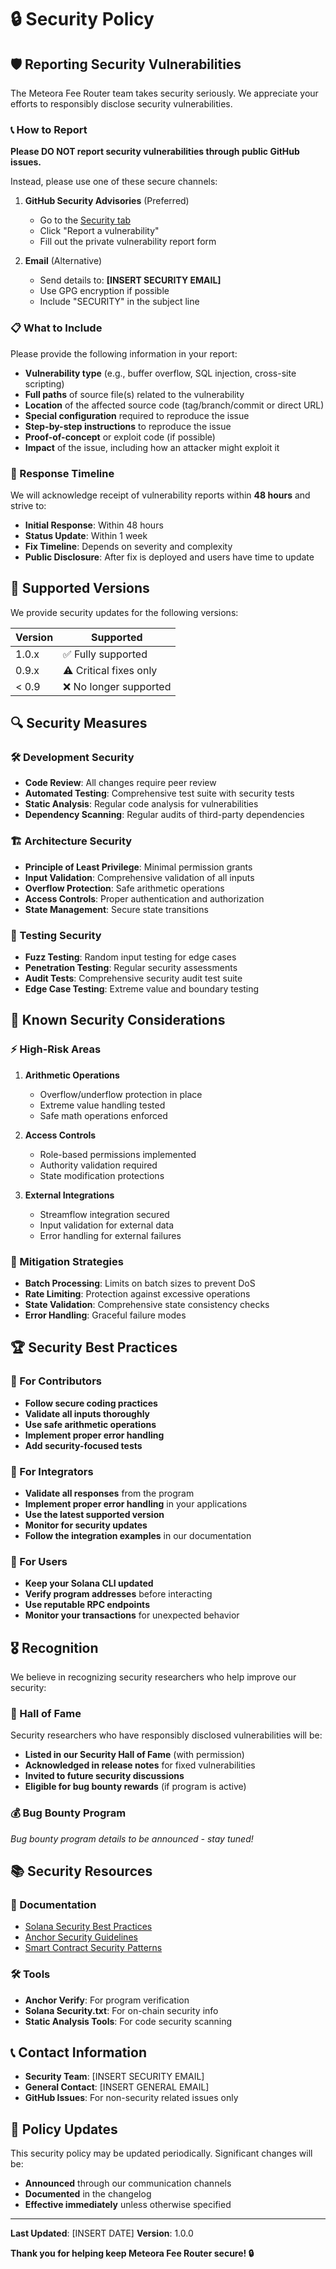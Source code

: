 # 🔒 Security Policy

## 🛡️ Reporting Security Vulnerabilities

The Meteora Fee Router team takes security seriously. We appreciate your efforts to responsibly disclose security vulnerabilities.

### 📞 How to Report

**Please DO NOT report security vulnerabilities through public GitHub issues.**

Instead, please use one of these secure channels:

1. **GitHub Security Advisories** (Preferred)
   - Go to the [Security tab](https://github.com/iamaanahmad/meteora-fee-router/security/advisories)
   - Click "Report a vulnerability"
   - Fill out the private vulnerability report form

2. **Email** (Alternative)
   - Send details to: **[INSERT SECURITY EMAIL]**
   - Use GPG encryption if possible
   - Include "SECURITY" in the subject line

### 📋 What to Include

Please provide the following information in your report:

- **Vulnerability type** (e.g., buffer overflow, SQL injection, cross-site scripting)
- **Full paths** of source file(s) related to the vulnerability
- **Location** of the affected source code (tag/branch/commit or direct URL)
- **Special configuration** required to reproduce the issue
- **Step-by-step instructions** to reproduce the issue
- **Proof-of-concept** or exploit code (if possible)
- **Impact** of the issue, including how an attacker might exploit it

### 🚀 Response Timeline

We will acknowledge receipt of vulnerability reports within **48 hours** and strive to:

- **Initial Response**: Within 48 hours
- **Status Update**: Within 1 week
- **Fix Timeline**: Depends on severity and complexity
- **Public Disclosure**: After fix is deployed and users have time to update

## 🎯 Supported Versions

We provide security updates for the following versions:

| Version | Supported          |
| ------- | ------------------ |
| 1.0.x   | ✅ Fully supported |
| 0.9.x   | ⚠️ Critical fixes only |
| < 0.9   | ❌ No longer supported |

## 🔍 Security Measures

### 🛠️ Development Security

- **Code Review**: All changes require peer review
- **Automated Testing**: Comprehensive test suite with security tests
- **Static Analysis**: Regular code analysis for vulnerabilities
- **Dependency Scanning**: Regular audits of third-party dependencies

### 🏗️ Architecture Security

- **Principle of Least Privilege**: Minimal permission grants
- **Input Validation**: Comprehensive validation of all inputs
- **Overflow Protection**: Safe arithmetic operations
- **Access Controls**: Proper authentication and authorization
- **State Management**: Secure state transitions

### 🧪 Testing Security

- **Fuzz Testing**: Random input testing for edge cases
- **Penetration Testing**: Regular security assessments
- **Audit Tests**: Comprehensive security audit test suite
- **Edge Case Testing**: Extreme value and boundary testing

## 🚨 Known Security Considerations

### ⚡ High-Risk Areas

1. **Arithmetic Operations**
   - Overflow/underflow protection in place
   - Extreme value handling tested
   - Safe math operations enforced

2. **Access Controls**
   - Role-based permissions implemented
   - Authority validation required
   - State modification protections

3. **External Integrations**
   - Streamflow integration secured
   - Input validation for external data
   - Error handling for external failures

### 🔧 Mitigation Strategies

- **Batch Processing**: Limits on batch sizes to prevent DoS
- **Rate Limiting**: Protection against excessive operations
- **State Validation**: Comprehensive state consistency checks
- **Error Handling**: Graceful failure modes

## 🏆 Security Best Practices

### 👥 For Contributors

- **Follow secure coding practices**
- **Validate all inputs thoroughly**
- **Use safe arithmetic operations**
- **Implement proper error handling**
- **Add security-focused tests**

### 🏢 For Integrators

- **Validate all responses** from the program
- **Implement proper error handling** in your applications
- **Use the latest supported version**
- **Monitor for security updates**
- **Follow the integration examples** in our documentation

### 👤 For Users

- **Keep your Solana CLI updated**
- **Verify program addresses** before interacting
- **Use reputable RPC endpoints**
- **Monitor your transactions** for unexpected behavior

## 🎖️ Recognition

We believe in recognizing security researchers who help improve our security:

### 🏅 Hall of Fame

Security researchers who have responsibly disclosed vulnerabilities will be:

- **Listed in our Security Hall of Fame** (with permission)
- **Acknowledged in release notes** for fixed vulnerabilities
- **Invited to future security discussions**
- **Eligible for bug bounty rewards** (if program is active)

### 💰 Bug Bounty Program

*Bug bounty program details to be announced - stay tuned!*

## 📚 Security Resources

### 📖 Documentation

- [Solana Security Best Practices](https://docs.solana.com/developing/programming-model/overview#security)
- [Anchor Security Guidelines](https://www.anchor-lang.com/docs/security)
- [Smart Contract Security Patterns](https://consensys.github.io/smart-contract-best-practices/)

### 🛠️ Tools

- **Anchor Verify**: For program verification
- **Solana Security.txt**: For on-chain security info
- **Static Analysis Tools**: For code security scanning

## 📞 Contact Information

- **Security Team**: [INSERT SECURITY EMAIL]
- **General Contact**: [INSERT GENERAL EMAIL]
- **GitHub Issues**: For non-security related issues only

## 🔄 Policy Updates

This security policy may be updated periodically. Significant changes will be:

- **Announced** through our communication channels
- **Documented** in the changelog
- **Effective immediately** unless otherwise specified

---

**Last Updated**: [INSERT DATE]
**Version**: 1.0.0

**Thank you for helping keep Meteora Fee Router secure! 🔒**